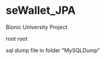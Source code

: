 seWallet_JPA
===========

Bionic University Project

root
root

sql dump file in folder "MySQLDump"
